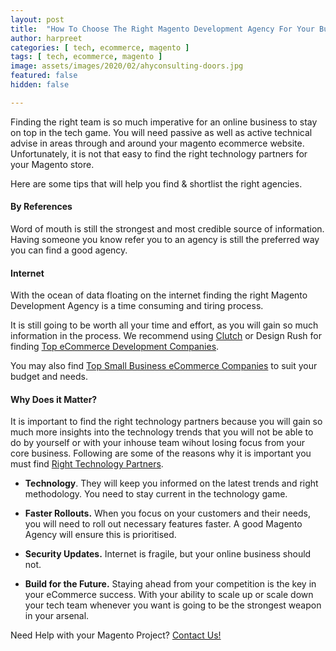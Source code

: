 ```yaml
---
layout: post
title:  "How To Choose The Right Magento Development Agency For Your Business!"
author: harpreet
categories: [ tech, ecommerce, magento ]
tags: [ tech, ecommerce, magento ]
image: assets/images/2020/02/ahyconsulting-doors.jpg
featured: false
hidden: false

---
```


Finding the right team is so much imperative for an online business to stay on top in the tech game. You will need passive as well as active technical advise in areas through and around your magento ecommerce website. Unfortunately, it is not that easy to find the right technology partners for your Magento store.

Here are some tips that will help you find & shortlist the right agencies.

#### By References

Word of mouth is still the strongest and most credible source of information. Having someone you know refer you to an agency is still the preferred way you can find a good agency.


#### Internet

With the ocean of data floating on the internet finding the right Magento Development Agency is a time consuming and tiring process.

It is still going to be worth all your time and effort, as you will gain so much information in the process. We recommend using <a href="https://clutch.co/in/developers/magento">Clutch</a> or Design Rush for finding <a href="https://www.ecommercecompanies.com/ecommerce-development-companies/">Top eCommerce Development Companies</a>.

You may also find <a href="https://www.ecommercecompanies.com/small-business-ecommerce-developers/">Top Small Business eCommerce Companies</a> to suit your budget and needs.


#### Why Does it Matter?

It is important to find the right technology partners because you will gain so much more insights into the technology trends that you will not be able to do by yourself or with your inhouse team wihout losing focus from your core business. Following are some of the reasons why it is important you must find <a href="https://magento.ahyconsulting.com/magento-agency">Right Technology Partners</a>.

+ <b>Technology</b>. They will keep you informed on the latest trends and right methodology. You need to stay current in the technology game.

+ <b>Faster Rollouts.</b> When you focus on your customers and their needs, you will need to roll out necessary features faster. A good Magento Agency will ensure this is prioritised.

+ <b>Security Updates.</b> Internet is fragile, but your online business should not.

+ <b>Build for the Future.</b> Staying ahead from your competition is the key in your eCommerce success. With your ability to scale up or scale down your tech team whenever you want is going to be the strongest weapon in your arsenal.  


Need Help with your Magento Project? <a href="mailto:harpreet@ahyconsulting.com">Contact Us!</a>
